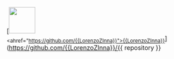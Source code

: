 [<img src="https://github.com/{{LorenzoZInna}}.png" width="60px;"/><br /><sub><ahref="https://github.com/{{LorenzoZInna}}">{{LorenzoZInna}}</a></sub>](https://github.com/{{LorenzoZInna}}/{{ repository }}
